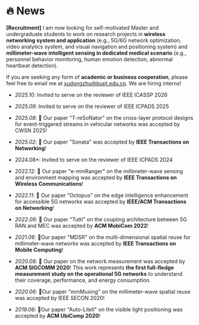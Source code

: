 # 🔥 News

**[Recruitment]** I am now looking for self-motivated Master and undergraduate students to work on research projects in **wireless networking system and application** (e.g., 5G/6G network optimization, video analytics system, and visual navigation and positioning system) and **millimeter-wave intelligent sensing in dedicated medical scenario** (e.g., personnel behavior monitoring, human emotion detection, abnormal heartbeat detection).&#x20;



If you are seeking any form of **academic or business cooperation**, please feel free to email me at [xudongzhu@bupt.edu.cn](mailto:xudongzhu@bupt.edu.cn). We are hiring interns!

* *2025.10*: Invited to serve on the reviewer of IEEE ICASSP 2026

* *2025.09*: Invited to serve on the reviewer of IEEE ICPADS 2025

* *2025.08*: 🎉 Our paper "T-reSoNator" on the cross-layer protocol designs for event-triggered streams in vehicular networks was accepted by CWSN 2025!

* *2025.02*: 🎉 Our paper "Sonata" was accepted by **IEEE Transactions on Networking**!

* 2024.08*: Invited to serve on the reviewer of IEEE ICPADS 2024

* 2022.12: 🎉 Our paper "e-mmRanger" on the millimeter-wave sensing and environment mapping was accepted by **IEEE Transactions on Wireless Communications**!

* *2022.11*: 🎉 Our paper "Octopus" on the edge intelligence enhancement for accessible 5G networks was accepted by **IEEE/ACM Transactions on Networking**!

* *2022.09*: 🎉 Our paper "Tutti" on the coupling architecture between 5G RAN and MEC was accepted by **ACM MobiCom 2022**!

* *2021.06*: 🎉Our paper "MDSR" on the multi-dimensional spatial reuse for millimeter-wave networks was accepted by **IEEE Transactions on Mobile Computing**!

* *2020.08*: 🎉 Our paper on the network measurement was accepted by **ACM SIGCOMM 2020**! This work represents **the first full-fledge measurement study on the operational 5G networks** to understand their coverage, performance, and energy consumption.

* *2020.06*: 🎉Our paper "mmMuxing" on the millimeter-wave spatial reuse was accepted by IEEE SECON 2020!

* *2019.06*: 🎉Our paper "Auto-Litell" on the visible light positioning was accepted by **ACM UbiComp 2020**!

